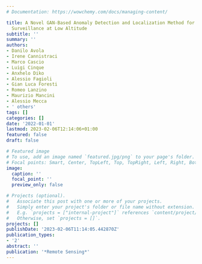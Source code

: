```yaml
---
# Documentation: https://wowchemy.com/docs/managing-content/

title: A Novel GAN-Based Anomaly Detection and Localization Method for Aerial Video
  Surveillance at Low Altitude
subtitle: ''
summary: ''
authors:
- Danilo Avola
- Irene Cannistraci
- Marco Cascio
- Luigi Cinque
- Anxhelo Diko
- Alessio Fagioli
- Gian Luca Foresti
- Romeo Lanzino
- Maurizio Mancini
- Alessio Mecca
- ' others'
tags: []
categories: []
date: '2022-01-01'
lastmod: 2023-02-06T12:14:06+01:00
featured: false
draft: false

# Featured image
# To use, add an image named `featured.jpg/png` to your page's folder.
# Focal points: Smart, Center, TopLeft, Top, TopRight, Left, Right, BottomLeft, Bottom, BottomRight.
image:
  caption: ''
  focal_point: ''
  preview_only: false

# Projects (optional).
#   Associate this post with one or more of your projects.
#   Simply enter your project's folder or file name without extension.
#   E.g. `projects = ["internal-project"]` references `content/project/deep-learning/index.md`.
#   Otherwise, set `projects = []`.
projects: []
publishDate: '2023-02-06T11:14:05.442870Z'
publication_types:
- '2'
abstract: ''
publication: '*Remote Sensing*'
---
```

